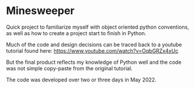 # Minesweeper


Quick project to familiarize myself with object oriented python conventions, as well as how to create a project start to finish in Python.

Much of the code and design decisions can be traced back to a youtube tutorial found here: https://www.youtube.com/watch?v=OqbGRZx4xUc

But the final product reflects my knowledge of Python well and the code was not simple copy-paste from the original tutorial.
 
 
 The code was developed over two or three days in May 2022.
